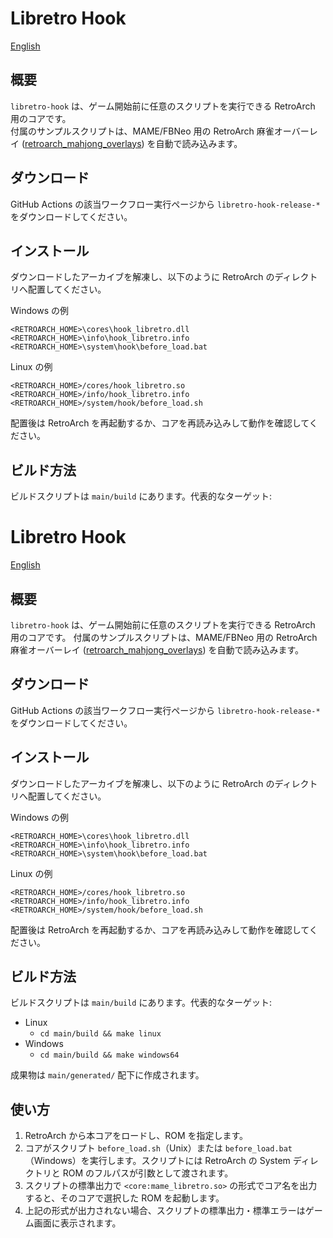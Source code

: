 
# Libretro Hook

[English](README.md)

## 概要

`libretro-hook` は、ゲーム開始前に任意のスクリプトを実行できる RetroArch 用のコアです。<br>
付属のサンプルスクリプトは、MAME/FBNeo 用の RetroArch 麻雀オーバーレイ
([retroarch_mahjong_overlays](https://github.com/osobaudonmen/retroarch_mahjong_overlays)) を自動で読み込みます。

## ダウンロード

GitHub Actions の該当ワークフロー実行ページから `libretro-hook-release-*` をダウンロードしてください。

## インストール

ダウンロードしたアーカイブを解凍し、以下のように RetroArch のディレクトリへ配置してください。

Windows の例

```
<RETROARCH_HOME>\cores\hook_libretro.dll
<RETROARCH_HOME>\info\hook_libretro.info
<RETROARCH_HOME>\system\hook\before_load.bat
```

Linux の例

```
<RETROARCH_HOME>/cores/hook_libretro.so
<RETROARCH_HOME>/info/hook_libretro.info
<RETROARCH_HOME>/system/hook/before_load.sh
```

配置後は RetroArch を再起動するか、コアを再読み込みして動作を確認してください。

## ビルド方法

ビルドスクリプトは `main/build` にあります。代表的なターゲット:
# Libretro Hook

[English](README.md)

## 概要

`libretro-hook` は、ゲーム開始前に任意のスクリプトを実行できる RetroArch 用のコアです。
付属のサンプルスクリプトは、MAME/FBNeo 用の RetroArch 麻雀オーバーレイ
([retroarch_mahjong_overlays](https://github.com/osobaudonmen/retroarch_mahjong_overlays)) を自動で読み込みます。

## ダウンロード

GitHub Actions の該当ワークフロー実行ページから `libretro-hook-release-*` をダウンロードしてください。

## インストール

ダウンロードしたアーカイブを解凍し、以下のように RetroArch のディレクトリへ配置してください。

Windows の例

```
<RETROARCH_HOME>\cores\hook_libretro.dll
<RETROARCH_HOME>\info\hook_libretro.info
<RETROARCH_HOME>\system\hook\before_load.bat
```

Linux の例

```
<RETROARCH_HOME>/cores/hook_libretro.so
<RETROARCH_HOME>/info/hook_libretro.info
<RETROARCH_HOME>/system/hook/before_load.sh
```

配置後は RetroArch を再起動するか、コアを再読み込みして動作を確認してください。

## ビルド方法

ビルドスクリプトは `main/build` にあります。代表的なターゲット:

- Linux
  - `cd main/build && make linux`
- Windows
  - `cd main/build && make windows64`

成果物は `main/generated/` 配下に作成されます。

## 使い方

1. RetroArch から本コアをロードし、ROM を指定します。
2. コアがスクリプト `before_load.sh`（Unix）または `before_load.bat`（Windows）を実行します。スクリプトには RetroArch の System ディレクトリと ROM のフルパスが引数として渡されます。
3. スクリプトの標準出力で `<core:mame_libretro.so>` の形式でコア名を出力すると、そのコアで選択した ROM を起動します。
4. 上記の形式が出力されない場合、スクリプトの標準出力・標準エラーはゲーム画面に表示されます。
